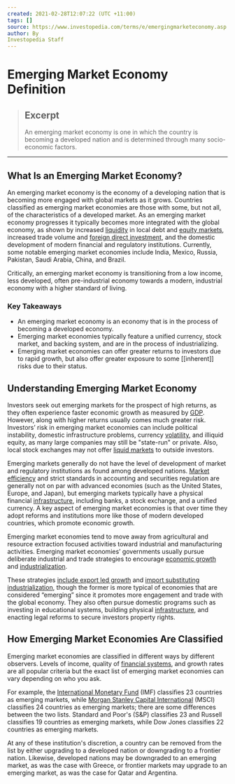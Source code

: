 ```yaml
---
created: 2021-02-28T12:07:22 (UTC +11:00)
tags: []
source: https://www.investopedia.com/terms/e/emergingmarketeconomy.asp
author: By
Investopedia Staff
---
```


# Emerging Market Economy Definition

> ## Excerpt
> An emerging market economy is one in which the country is becoming a developed nation and is determined through many socio-economic factors.

---
## What Is an Emerging Market Economy?

An emerging market economy is the economy of a developing nation that is becoming more engaged with global markets as it grows. Countries classified as emerging market economies are those with some, but not all, of the characteristics of a developed market. As an emerging market economy progresses it typically becomes more integrated with the global economy, as shown by increased [liquidity](https://www.investopedia.com/terms/l/liquidity.asp) in local debt and [equity markets](https://www.investopedia.com/terms/e/equitymarket.asp), increased trade volume and [foreign direct investment](https://www.investopedia.com/terms/f/fdi.asp), and the domestic development of modern financial and regulatory institutions. Currently, some notable emerging market economies include India, Mexico, Russia, Pakistan, Saudi Arabia, China, and Brazil.

Critically, an emerging market economy is transitioning from a low income, less developed, often pre-industrial economy towards a modern, industrial economy with a higher standard of living.

### Key Takeaways

-   An emerging market economy is an economy that is in the process of becoming a developed economy.
-   Emerging market economies typically feature a unified currency, stock market, and backing system, and are in the process of industrializing.
-   Emerging market economies can offer greater returns to investors due to rapid growth, but also offer greater exposure to some [[inherent]] risks due to their status.

## Understanding Emerging Market Economy

Investors seek out emerging markets for the prospect of high returns, as they often experience faster economic growth as measured by [GDP](https://www.investopedia.com/terms/g/gdp.asp). However, along with higher returns usually comes much greater risk. Investors’ risk in emerging market economies can include political instability, domestic infrastructure problems, currency [volatility](https://www.investopedia.com/terms/v/volatility.asp), and illiquid equity, as many large companies may still be "state-run" or private. Also, local stock exchanges may not offer [liquid markets](https://www.investopedia.com/terms/l/liquidmarket.asp) to outside investors.

Emerging markets generally do not have the level of development of market and regulatory institutions as found among developed nations. [Market efficiency](https://www.investopedia.com/terms/m/marketefficiency.asp) and strict standards in accounting and securities regulation are generally not on par with advanced economies (such as the United States, Europe, and Japan), but emerging markets typically have a physical financial [infrastructure](https://www.investopedia.com/terms/i/infrastructure.asp), including banks, a stock exchange, and a unified currency. A key aspect of emerging market economies is that over time they adopt reforms and institutions more like those of modern developed countries, which promote economic growth.

Emerging market economies tend to move away from agricultural and resource extraction focused activities toward industrial and manufacturing activities. Emerging market economies’ governments usually pursue deliberate industrial and trade strategies to encourage [economic growth](https://www.investopedia.com/terms/e/economicgrowth.asp) and [industrialization](https://www.investopedia.com/terms/i/industrialization.asp).

These strategies [include export led growth](https://www.investopedia.com/articles/investing/011416/exportled-growth-strategies-through-history.asp) and [import substituting industrialization](https://www.investopedia.com/terms/i/importsubstitutionindustrialization.asp), though the former is more typical of economies that are considered “emerging” since it promotes more engagement and trade with the global economy. They also often pursue domestic programs such as investing in educational systems, building physical [infrastructure](https://www.investopedia.com/terms/i/infrastructure.asp), and enacting legal reforms to secure investors property rights.

## How Emerging Market Economies Are Classified

Emerging market economies are classified in different ways by different observers. Levels of income, quality of [financial systems](https://www.investopedia.com/terms/f/financial-system.asp), and growth rates are all popular criteria but the exact list of emerging market economies can vary depending on who you ask.

For example, the [International Monetary Fund](https://www.investopedia.com/terms/i/imf.asp) (IMF) classifies 23 countries as emerging markets, while [Morgan Stanley Capital International](https://www.investopedia.com/terms/m/msci-acwi-exus.asp) (MSCI) classifies 24 countries as emerging markets; there are some differences between the two lists. Standard and Poor's (S&P) classifies 23 and Russell classifies 19 countries as emerging markets, while Dow Jones classifies 22 countries as emerging markets.

At any of these institution's discretion, a country can be removed from the list by either upgrading to a developed nation or downgrading to a frontier nation. Likewise, developed nations may be downgraded to an emerging market, as was the case with Greece, or frontier markets may upgrade to an emerging market, as was the case for Qatar and Argentina.

